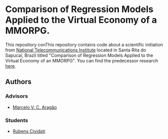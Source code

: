# Comparison of Regression Models Applied to the Virtual Economy of a MMORPG.

This repository conThis repository contains code about a scientific initiation from [National Telecommunications Institute](https://inatel.br/home/) located in Santa Rita do Sapucaí, Brazil titled "Comparison of Regression Models Applied to the Virtual Economy of an MMORPG". You can find the predecessor research [here](https://github.com/Cividati-inatel-ic/correlation).

## Authors
### Advisors
- [Marcelo V. C. Aragão](https://github.com/marcelovca90)

### Students
- [Rubens Cividati](https://github.com/cividati)
